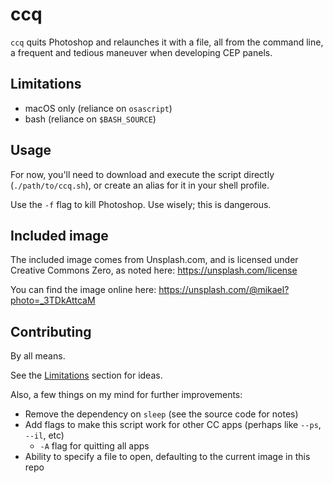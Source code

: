 # ccq

`ccq` quits Photoshop and relaunches it with a file, all from the command line, a frequent and tedious maneuver when developing CEP panels.

## Limitations

- macOS only (reliance on `osascript`)
- bash (reliance on `$BASH_SOURCE`)

## Usage

For now, you'll need to download and execute the script directly (`./path/to/ccq.sh`), or create an alias for it in your shell profile.

Use the `-f` flag to kill Photoshop. Use wisely; this is dangerous.

## Included image

The included image comes from Unsplash.com, and is licensed under Creative Commons Zero, as noted here:
https://unsplash.com/license

You can find the image online here:
https://unsplash.com/@mikael?photo=_3TDkAttcaM

## Contributing

By all means.

See the [Limitations](#limitations) section for ideas.

Also, a few things on my mind for further improvements:

- Remove the dependency on `sleep` (see the source code for notes)
- Add flags to make this script work for other CC apps (perhaps like `--ps`, `--il`, etc)
  - `-A` flag for quitting all apps
- Ability to specify a file to open, defaulting to the current image in this repo
